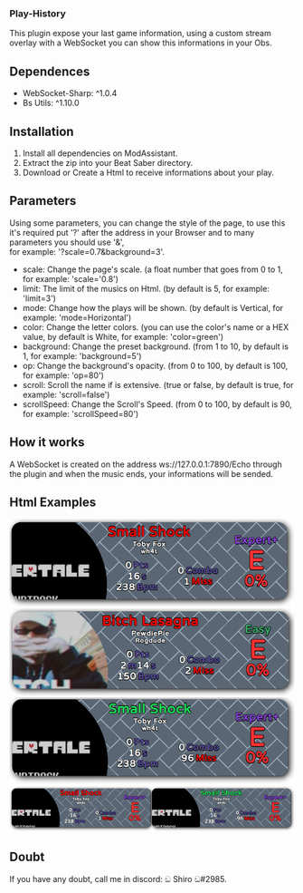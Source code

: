 ### Play-History
  This plugin expose your last game information, using a custom stream overlay with a WebSocket you can show this informations in your Obs. 

## Dependences
- WebSocket-Sharp: ^1.0.4
- Bs Utils: ^1.10.0

## Installation
  1. Install all dependencies on ModAssistant.
  2. Extract the zip into your Beat Saber directory.
  3. Download or Create a Html to receive informations about your play. 

## Parameters
  Using some parameters, you can change the style of the page, to use this it's required put '?' after the address in your Browser and to many parameters you should use '&',     
  for example: '?scale=0.7&background=3'. 
- scale: Change the page's scale. (a float number that goes from 0 to 1, for example: 'scale='0.8')
- limit: The limit of the musics on Html. (by default is 5, for example: 'limit=3')
- mode: Change how the plays will be shown. (by default is Vertical, for example: 'mode=Horizontal')
- color: Change the letter colors. (you can use the color's name or a HEX value, by default is White, for example: 'color=green')
- background: Change the preset background. (from 1 to 10, by default is 1, for example: 'background=5')
- op: Change the background's opacity. (from 0 to 100, by default is 100, for example: 'op=80')
- scroll: Scroll the name if is extensive. (true or false, by default is true, for example: 'scroll=false')
- scrollSpeed: Change the Scroll's Speed. (from 0 to 100, by default is 90, for example: 'scrollSpeed=80')

## How it works
  A WebSocket is created on the address ws://127.0.0.1:7890/Echo through the plugin and when the music ends, your informations will be sended.

## Html Examples
![img](https://github.com/PotetoShiro/Play-History/blob/main/Examples/1.png?raw=true)
![img](https://github.com/PotetoShiro/Play-History/blob/main/Examples/2.png?raw=true)
![img](https://github.com/PotetoShiro/Play-History/blob/main/Examples/3.png?raw=true)
![img](https://github.com/PotetoShiro/Play-History/blob/main/Examples/4.png?raw=true)
  
## Doubt
  If you have any doubt, call me in discord: ඞ Shiro ඞ#2985.
